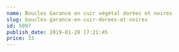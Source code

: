```yaml
---
name: Boucles Garance en cuir végétal dorées et noires
slug: boucles-garance-en-cuir-dorees-et-noires
id: 5897
publish_date: 2019-01-28 17:21:45
price: 33
---
```


